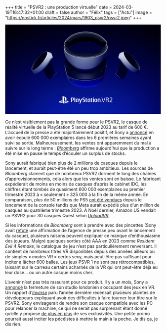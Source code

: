 +++
title = "PSVR2 : une production virtuelle"
date = 2024-03-19T16:47:32+01:00
draft = false
author = "Félix"
tags = ["Actu"]
image = "https://nostick.fr/articles/2024/mars/1903_psvr2/psvr2.jpeg"
+++

![Le casque PSVR2 de Sony](psvr2.jpeg)

Ce n’est visiblement pas la grande forme pour le PSVR2, le casque de réalité virtuelle de la PlayStation 5 lancé début 2023 au tarif de 600 €. L’accueil de la presse a été majoritairement positif, et Sony a [annoncé](https://www.sony.com/en/SonyInfo/IR/library/presen/business_segment_meeting/pdf/2023/GNS.pdf) en avoir écoulé 600 000 exemplaires dans les 6 premières semaines ayant suivi sa sortie. Malheureusement, les ventes ont apparemment du mal à suivre sur le long terme : *[Bloomberg](https://www.bloomberg.com/news/articles/2024-03-18/sony-hits-pause-on-psvr2-production-as-unsold-inventory-piles-up)* affirme aujourd’hui que la production a été mise en pause le temps d’écouler un surplus de stocks.

Sony aurait fabriqué bien plus de 2 millions de casques depuis le lancement, et aurait peut-être été un peu trop ambitieux. Les sources de *Bloomberg* clament que de nombreux PSVR2 dorment le long des chaînes d’approvisionnements, cela alors que les ventes sont en baisse. Le fabricant expédierait de moins en moins de casques d’après le cabinet IDC, les chiffres étant tombés de quasiment 600 000 exemplaires au premier trimestre 2023 à « seulement » 325 000 à la fin de la même année. En comparaison, plus de 50 millions de PS5 [ont été vendues](https://sonyinteractive.com/en/press-releases/2023/playstation-5-50-million-sold/) depuis le lancement de la console tandis que Meta aurait expédié plus d’un million de casques au quatrième trimestre 2023. À Noël dernier, Amazon US vendait un PSVR2 pour 30 casques Quest selon *[UploadVR](https://www.roadtovr.com/quest-psvr-2-unit-sales-holiday-2023/)*.

Si les informations de *Bloomberg* sont à prendre avec des pincettes (Sony avait [réfuté](https://www.gamesindustry.biz/sony-we-have-not-cut-ps-vr-2-production-numbers) une affirmation de l’agence de presse peu avant le lancement du casque), plusieurs raisons peuvent expliquer ce manque d’enthousiasme des joueurs. Malgré quelques sorties côté AAA en 2023 comme *Resident Evil 4 Remake*, le catalogue de jeu n’est pas particulièrement renversant. Il contient de nombreux titres VR disponibles depuis des années ailleurs ou de simples « modes VR » certes sexy, mais peut-être pas suffisant pour inciter à lâcher 600 balles. Les jeux PSVR 1 ne sont pas rétrocompatibles, laissant sur le carreau certains acharnés de la VR qui ont peut-être déjà eu leur dose… ou un autre casque moins cher.

L’avenir n’est pas très rassurant pour ce produit. Il y a un mois, Sony a [annoncé](https://sonyinteractive.com/en/news/blog/difficult-news-about-our-workforce/?sf271923331=1) la fermeture de son studio londonien s’occupant des jeux en VR. Un rapport d’*[Inverse](https://www.inverse.com/gaming/ps-vr-2-developers-issues-unity-resolution)* paru l’année dernière recensait plusieurs plaintes de développeurs expliquant avoir des difficultés à faire tourner leur titre sur le PSVR2. Sony envisagerait de rendre son casque compatible avec les PC pour relancer la machine, ce qui ne serait pas surprenant étant donné qu’elle y propose [de plus en plus](https://nostick.fr/articles/2024/mars/ghost/) de ses exclusivités. Une petite promo pourrait aussi inciter les pécéistes à mettre la main à la poche. Je dis ça, je dis rien.